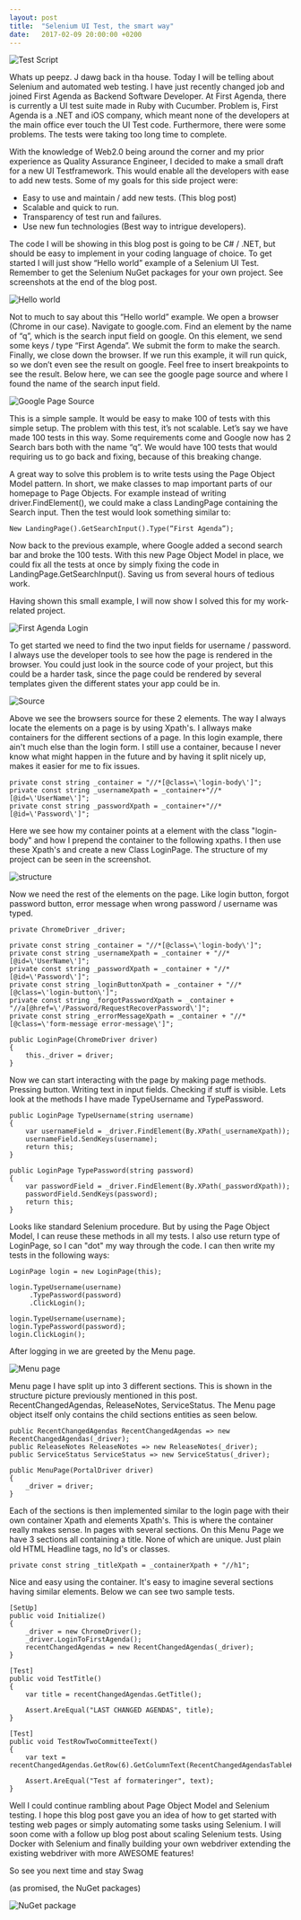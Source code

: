 ```yaml
---
layout: post
title:  "Selenium UI Test, the smart way"
date:   2017-02-09 20:00:00 +0200
---
```

![Test Script](/assets/dilbert_tdd.png)

Whats up peepz. J dawg back in tha house. Today I will be telling about Selenium and automated web testing. I have just recently changed job and joined First Agenda as Backend Software Developer. At First Agenda, there is currently a UI test suite made in Ruby with Cucumber. Problem is, First Agenda is a .NET and iOS company, which meant none of the developers at the main office ever touch the UI Test code. Furthermore, there were some problems. The tests were taking too long time to complete.

With the knowledge of Web2.0 being around the corner and my prior experience as Quality Assurance Engineer, I decided to make a small draft for a new UI Testframework. This would enable all the developers with ease to add new tests. Some of my goals for this side project were:

* Easy to use and maintain / add new tests. (This blog post)
* Scalable and quick to run.
* Transparency of test run and failures.
* Use new fun technologies (Best way to intrigue developers).

The code I will be showing in this blog post is going to be C# / .NET, but should be easy to implement in your coding language of choice. To get started I will just show “Hello world” example of a Selenium UI Test. Remember to get the Selenium NuGet packages for your own project. See screenshots at the end of the blog post.

![Hello world](/assets/helloworld.png)

Not to much to say about this “Hello world” example. We open a browser (Chrome in our case). Navigate to google.com. Find an element by the name of “q”, which is the search input field on google. On this element, we send some keys / type “First Agenda”. We submit the form to make the search. Finally, we close down the browser. If we run this example, it will run quick, so we don’t even see the result on google. Feel free to insert breakpoints to see the result. Below here, we can see the google page source and where I found the name of the search input field.

![Google Page Source](/assets/google.png)

This is a simple sample. It would be easy to make 100 of tests with this simple setup. The problem with this test, it’s not scalable. Let’s say we have made 100 tests in this way. Some requirements come and Google now has 2 Search bars both with the name “q”. We would have 100 tests that would requiring us to go back and fixing, because of this breaking change.

A great way to solve this problem is to write tests using the Page Object Model pattern. In short, we make classes to map important parts of our homepage to Page Objects. For example instead of writing driver.FindElement(), we could make a class LandingPage containing the Search input. Then the test would look something similar to: 
```
New LandingPage().GetSearchInput().Type(“First Agenda”);
```
Now back to the previous example, where Google added a second search bar and broke the 100 tests. With this new Page Object Model in place, we could fix all the tests at once by simply fixing the code in LandingPage.GetSearchInput(). Saving us from several hours of tedious work.

Having shown this small example, I will now show I solved this for my work-related project.

![First Agenda Login](/assets/2017-02-03_07h08_39.png)

To get started we need to find the two input fields for username / password. I always use the developer tools to see how the page is rendered in the browser. You could just look in the source code of your project, but this could be a harder task, since the page could be rendered by several templates given the different states your app could be in.  

![Source](/assets/login_source-1.png)

Above we see the browsers source for these 2 elements. The way I always locate the elements on a page is by using Xpath's. I allways make containers for the different sections of a page. In this login example, there ain't much else than the login form. I still use a container, because I never know what might happen in the future and by having it split nicely up, makes it easier for me to fix issues.

```
private const string _container = "//*[@class=\'login-body\']";
private const string _usernameXpath = _container+"//*[@id=\'UserName\']";
private const string _passwordXpath = _container+"//*[@id=\'Password\']";
```

Here we see how my container points at a element with the class "login-body" and how I prepend the container to the following xpaths. I then use these Xpath's and create a new Class LoginPage. The structure of my project can be seen in the screenshot.

![structure](/assets/structure-1.png)

Now we need the rest of the elements on the page. Like login button, forgot password button, error message when wrong password / username was typed.

```
private ChromeDriver _driver;

private const string _container = "//*[@class=\'login-body\']";
private const string _usernameXpath = _container + "//*[@id=\'UserName\']";
private const string _passwordXpath = _container + "//*[@id=\'Password\']";
private const string _loginButtonXpath = _container + "//*[@class=\'login-button\']";
private const string _forgotPasswordXpath = _container + "//a[@href=\'/Password/RequestRecoverPassword\']";
private const string _errorMessageXpath = _container + "//*[@class=\'form-message error-message\']";

public LoginPage(ChromeDriver driver)
{
    this._driver = driver;
}
```

Now we can start interacting with the page by making page methods. Pressing button. Writing text in input fields. Checking if stuff is visible. Lets look at the methods I have made TypeUsername and TypePassword. 

```
public LoginPage TypeUsername(string username)
{
    var usernameField = _driver.FindElement(By.XPath(_usernameXpath));
    usernameField.SendKeys(username);
    return this;
}

public LoginPage TypePassword(string password)
{
    var passwordField = _driver.FindElement(By.XPath(_passwordXpath));
    passwordField.SendKeys(password);
    return this;
}
```

Looks like standard Selenium procedure. But by using the Page Object Model, I can reuse these methods in all my tests. I also use return type of LoginPage, so I can "dot" my way through the code. I can then write my tests in the following ways:

```
LoginPage login = new LoginPage(this);

login.TypeUsername(username)
     .TypePassword(password)
     .ClickLogin();

login.TypeUsername(username);
login.TypePassword(password);
login.ClickLogin();
```

After logging in we are greeted by the Menu page.  

![Menu page](/assets/menu_page.png)

Menu page I have split up into 3 different sections. This is shown in the structure picture previously mentioned in this post. RecentChangedAgendas, ReleaseNotes, ServiceStatus. The Menu page object itself only contains the child sections entities as seen below.

```
public RecentChangedAgendas RecentChangedAgendas => new RecentChangedAgendas(_driver);
public ReleaseNotes ReleaseNotes => new ReleaseNotes(_driver);
public ServiceStatus ServiceStatus => new ServiceStatus(_driver);

public MenuPage(PortalDriver driver)
{
    _driver = driver;
}
```

Each of the sections is then implemented similar to the login page with their own container Xpath and elements Xpath's. This is where the container really makes sense. In pages with several sections. On this Menu Page we have 3 sections all containing a title. None of which are unique. Just plain old HTML Headline tags, no Id's or classes.

```
private const string _titleXpath = _containerXpath + "//h1";
```

Nice and easy using the container. It's easy to imagine several sections having similar elements. Below we can see two sample tests.

```
[SetUp]
public void Initialize()
{
    _driver = new ChromeDriver();
    _driver.LoginToFirstAgenda();
    recentChangedAgendas = new RecentChangedAgendas(_driver);
}

[Test]
public void TestTitle()
{
    var title = recentChangedAgendas.GetTitle();

    Assert.AreEqual("LAST CHANGED AGENDAS", title);
}

[Test]
public void TestRowTwoCommitteeText()
{
    var text = recentChangedAgendas.GetRow(6).GetColumnText(RecentChangedAgendasTableHeader.Committee);

    Assert.AreEqual("Test af formateringer", text);
}
```

Well I could continue rambling about Page Object Model and Selenium testing. I hope this blog post gave you an idea of how to get started with testing web pages or simply automating some tasks using Selenium. I will soon come with a follow up blog post about scaling Selenium tests. Using Docker with Selenium and finally building your own webdriver extending the existing webdriver with more AWESOME features!

So see you next time and stay Swag

(as promised, the NuGet packages)

![NuGet package](/assets/nuget_selenium.png)

